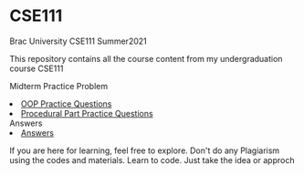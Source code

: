 # CSE111
Brac University CSE111 Summer2021 

This repository contains all the course content from my undergraduation course CSE111

Midterm Practice Problem 
<li><a href="https://github.com/danialcodes/CSE111/blob/main/Mid%20Term/Practice%20Questions/OOP%20Practice%20Questions.pdf">OOP Practice Questions</a></li>
<li><a href="https://github.com/danialcodes/CSE111/blob/main/Mid%20Term/Practice%20Questions/Procedural%20Part%20Practice%20Questions.pdf">Procedural Part Practice Questions</a></li>
Answers 
<li><a href="https://colab.research.google.com/drive/1ozcLwjGijyLkYGH6UurO-9pXNfOI9XnM?usp=sharing">Answers</a></li>

If you are here for learning, feel free to explore.
Don't do any Plagiarism using the codes and materials. Learn to code. Just take the idea or approch
